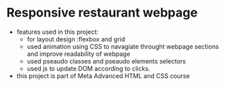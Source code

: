 # Responsive restaurant webpage
- features used in this project:
    * for layout design :flexbox and grid
    * used animation using CSS to navagiate throught webpage sections and improve readability of webpage
    * used pseaudo classes and pseaudo elements selectors
    * used js to update DOM according to clicks.
- this project is part of Meta Advanced HTML and CSS course